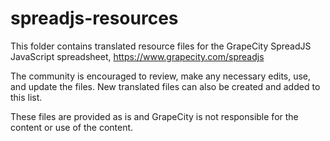 # spreadjs-resources

This folder contains translated resource files for the GrapeCity SpreadJS JavaScript spreadsheet, https://www.grapecity.com/spreadjs

The community is encouraged to review, make any necessary edits, use, and update the files. New translated files can also be created and added to this list.

These files are provided as is and GrapeCity is not responsible for the content or use of the content.




